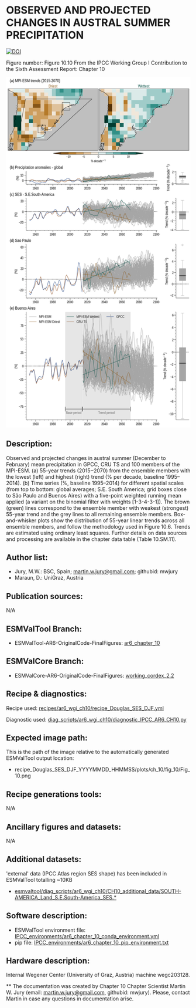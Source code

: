OBSERVED AND PROJECTED CHANGES IN AUSTRAL SUMMER PRECIPITATION
==============================================================
[![DOI](https://zenodo.org/badge/DOI/10.5281/zenodo.6787487.svg)](https://doi.org/10.5281/zenodo.6787487)

Figure number: Figure 10.10
From the IPCC Working Group I Contribution to the Sixth Assessment Report: Chapter 10

![Figure 10.10](ar6_wg1_chap10_figure10_10_variability_SES.png?raw=true)


Description:
------------
Observed and projected changes in austral summer (December to February) mean precipitation in GPCC, CRU TS and 100 members of the MPI-ESM. (a) 55-year trends (2015‒2070) from the ensemble members with the lowest (left) and highest (right) trend (% per decade, baseline 1995–2014). (b) Time series (%, baseline 1995–2014) for different spatial scales (from top to bottom: global averages; S.E. South America; grid boxes close to São Paulo and Buenos Aires) with a five-point weighted running mean applied (a variant on the binomial filter with weights [1-3-4-3-1]). The brown (green) lines correspond to the ensemble member with weakest (strongest) 55-year trend and the grey lines to all remaining ensemble members. Box-and-whisker plots show the distribution of 55-year linear trends across all ensemble members, and follow the methodology used in Figure 10.6. Trends are estimated using ordinary least squares. Further details on data sources and processing are available in the chapter data table (Table 10.SM.11).


Author list:
------------
- Jury, M.W.: BSC, Spain; martin.w.jury@gmail.com; githubid: mwjury
- Maraun, D.: UniGraz, Austria


Publication sources:
--------------------
N/A


ESMValTool Branch:
------------------
- ESMValTool-AR6-OriginalCode-FinalFigures: [ar6_chapter_10](https://github.com/ipcc-wgi/ESMValTool-AR6-OriginalCode-FinalFigures/tree/ar6_chapter_10)


ESMValCore Branch:
------------------
- ESMValCore-AR6-OriginalCode-FinalFigures: [working_cordex_2.2](https://github.com/ipcc-wgi/ESMValCore-AR6-OriginalCode-FinalFigures/tree/working_cordex_2.2)


Recipe & diagnostics:
---------------------
Recipe used: [recipes/ar6_wgi_ch10/recipe_Douglas_SES_DJF.yml](https://github.com/ipcc-wgi/ESMValTool-AR6-OriginalCode-FinalFigures/blob/ar6_chapter_10/esmvaltool/recipes/ar6_wgi_ch10/recipe_Douglas_SES_DJF.yml)

Diagnostic used: [diag_scripts/ar6_wgi_ch10/diagnostic_IPCC_AR6_CH10.py](https://github.com/ipcc-wgi/ESMValTool-AR6-OriginalCode-FinalFigures/blob/ar6_chapter_10/esmvaltool/diag_scripts/ar6_wgi_ch10/diagnostic_IPCC_AR6_CH10.py)


Expected image path:
--------------------
This is the path of the image relative to the automatically generated ESMValTool output location:
- recipe_Douglas_SES_DJF_YYYYMMDD_HHMMSS/plots/ch_10/fig_10/Fig_10.png


Recipe generations tools:
-------------------------
N/A


Ancillary figures and datasets:
-------------------------------
N/A


Additional datasets:
--------------------
'external' data (IPCC Atlas region SES shape) has been included in ESMValTool totalling ~10KB
- [esmvaltool/diag_scripts/ar6_wgi_ch10/CH10_additional_data/SOUTH-AMERICA_Land_S.E.South-America_SES.*
](https://github.com/ipcc-wgi/ESMValTool-AR6-OriginalCode-FinalFigures/tree/ar6_chapter_10/esmvaltool/diag_scripts/ar6_wgi_ch10/CH10_additional_data)

Software description:
---------------------
- ESMValTool environment file: [IPCC_environments/ar6_chapter_10_conda_environment.yml](https://github.com/ipcc-wgi/ESMValTool-AR6-OriginalCode-FinalFigures/blob/main/IPCC_environments/ar6_chapter_10_conda_environment.yml)
- pip file: [IPCC_environments/ar6_chapter_10_pip_environment.txt](https://github.com/ipcc-wgi/ESMValTool-AR6-OriginalCode-FinalFigures/blob/main/IPCC_environments/ar6_chapter_10_pip_environment.txt)


Hardware description:
---------------------
Internal Wegener Center (University of Graz, Austria) machine wegc203128.

** The documentation was created by Chapter 10 Chapter Scientist Martin W. Jury (email: martin.w.jury@gmail.com, githubid: mwjury). Please, contact Martin in case any questions in documentation arise.
